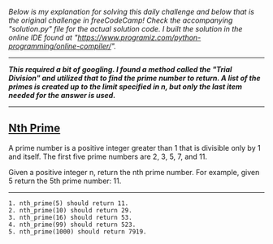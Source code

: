 *Below is my explanation for solving this daily challenge and below that is the original challenge in freeCodeCamp! Check the accompanying "solution.py" file for the actual solution code. I built the solution in the online IDE found at "https://www.programiz.com/python-programming/online-compiler/".*

****

***This required a bit of googling. I found a method called the "Trial Division" and utilized that to find the prime number to return. A list of the primes is created up to the limit specified in n, but only the last item needed for the answer is used.***

****

## [Nth Prime](https://www.freecodecamp.org/learn/daily-coding-challenge/2025-10-30)

A prime number is a positive integer greater than 1 that is divisible only by 1 and itself. The first five prime numbers are 2, 3, 5, 7, and 11.

Given a positive integer n, return the nth prime number. For example, given 5 return the 5th prime number: 11.

****

    1. nth_prime(5) should return 11.
    2. nth_prime(10) should return 29.
    3. nth_prime(16) should return 53.
    4. nth_prime(99) should return 523.
    5. nth_prime(1000) should return 7919.
